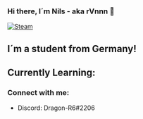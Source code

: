 ### Hi there, I´m Nils - aka rVnnn 👋

[![Steam](https://steamcommunity.com/id/Dragon-R6/)](https://codestackr.com)

## I´m a student from Germany!

## Currently Learning:


### Connect with me:

- Discord: Dragon-R6#2206
